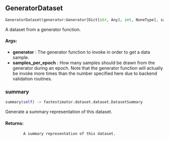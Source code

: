 ## GeneratorDataset
```python
GeneratorDataset(generator:Generator[Dict[str, Any], int, NoneType], samples_per_epoch:int) -> None
```
A dataset from a generator function.



#### Args:

* **generator** :  The generator function to invoke in order to get a data sample.
* **samples_per_epoch** :  How many samples should be drawn from the generator during an epoch. Note that the generator            function will actually be invoke more times than the number specified here due to backend validation            routines.    

### summary
```python
summary(self) -> fastestimator.dataset.dataset.DatasetSummary
```
Generate a summary representation of this dataset.

#### Returns:
            A summary representation of this dataset.        